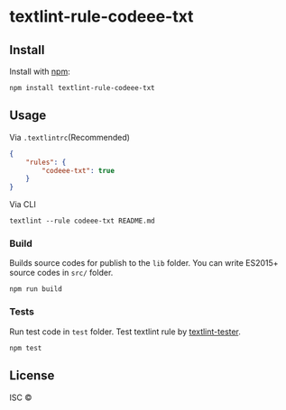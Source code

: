 # textlint-rule-codeee-txt



## Install

Install with [npm](https://www.npmjs.com/):

    npm install textlint-rule-codeee-txt

## Usage

Via `.textlintrc`(Recommended)

```json
{
    "rules": {
        "codeee-txt": true
    }
}
```

Via CLI

```
textlint --rule codeee-txt README.md
```

### Build

Builds source codes for publish to the `lib` folder.
You can write ES2015+ source codes in `src/` folder.

    npm run build

### Tests

Run test code in `test` folder.
Test textlint rule by [textlint-tester](https://github.com/textlint/textlint-tester).

    npm test

## License

ISC © 
